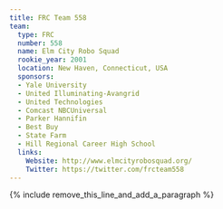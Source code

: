 ```yaml
---
title: FRC Team 558
team:
  type: FRC
  number: 558
  name: Elm City Robo Squad
  rookie_year: 2001
  location: New Haven, Connecticut, USA
  sponsors:
  - Yale University
  - United Illuminating-Avangrid
  - United Technologies
  - Comcast NBCUniversal
  - Parker Hannifin
  - Best Buy
  - State Farm
  - Hill Regional Career High School
  links:
    Website: http://www.elmcityrobosquad.org/
    Twitter: https://twitter.com/frcteam558
---
```


{% include remove_this_line_and_add_a_paragraph %}